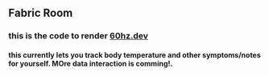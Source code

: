 ## Fabric Room ###
### this is the code to render [60hz.dev](https://60hz.dev) ###
#### this currently lets you track body temperature and other symptoms/notes for yourself. MOre data interaction is comming!.  ####
